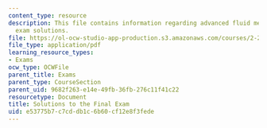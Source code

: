 ```yaml
---
content_type: resource
description: This file contains information regarding advanced fluid mechanics, final
  exam solutions.
file: https://ol-ocw-studio-app-production.s3.amazonaws.com/courses/2-25-advanced-fluid-mechanics-fall-2013/e53775b7c7cddb1c6b60cf12e8f3fede_MIT2_25F13_SolFinalExam.pdf
file_type: application/pdf
learning_resource_types:
- Exams
ocw_type: OCWFile
parent_title: Exams
parent_type: CourseSection
parent_uid: 9682f263-e14e-49fb-36fb-276c11f41c22
resourcetype: Document
title: Solutions to the Final Exam
uid: e53775b7-c7cd-db1c-6b60-cf12e8f3fede
---
```

